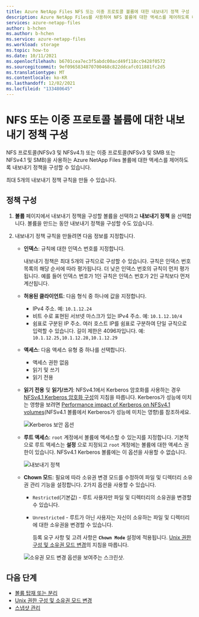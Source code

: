 ```yaml
---
title: Azure NetApp Files NFS 또는 이중 프로토콜 볼륨에 대한 내보내기 정책 구성 - Azure NetApp Files
description: Azure NetApp Files를 사용하여 NFS 볼륨에 대한 액세스를 제어하도록 내보내기 정책을 구성하는 방법을 설명합니다.
services: azure-netapp-files
author: b-hchen
ms.author: b-hchen
ms.service: azure-netapp-files
ms.workload: storage
ms.topic: how-to
ms.date: 10/11/2021
ms.openlocfilehash: b6701cea7ec3f5abdc00acd49f118cc9428f0572
ms.sourcegitcommit: 9ef0965834870700468c822ddcafc011881fc2d5
ms.translationtype: MT
ms.contentlocale: ko-KR
ms.lasthandoff: 12/02/2021
ms.locfileid: "133480645"
---
```

# <a name="configure-export-policy-for-nfs-or-dual-protocol-volumes"></a>NFS 또는 이중 프로토콜 볼륨에 대한 내보내기 정책 구성

NFS 프로토콜(NFSv3 및 NFSv4.1) 또는 이중 프로토콜(NFSv3 및 SMB 또는 NFSv4.1 및 SMB)을 사용하는 Azure NetApp Files 볼륨에 대한 액세스를 제어하도록 내보내기 정책을 구성할 수 있습니다. 

최대 5개의 내보내기 정책 규칙을 만들 수 있습니다.

## <a name="configure-the-policy"></a>정책 구성 

1.  **볼륨** 페이지에서 내보내기 정책을 구성할 볼륨을 선택하고 **내보내기 정책** 을 선택합니다. 볼륨을 만드는 동안 내보내기 정책을 구성할 수도 있습니다.

2.  내보내기 정책 규칙을 만들려면 다음 정보를 지정합니다.   
    * **인덱스**: 규칙에 대한 인덱스 번호를 지정합니다.  
      
      내보내기 정책은 최대 5개의 규칙으로 구성할 수 있습니다. 규칙은 인덱스 번호 목록의 해당 순서에 따라 평가됩니다. 더 낮은 인덱스 번호의 규칙이 먼저 평가됩니다. 예를 들어 인덱스 번호가 1인 규칙은 인덱스 번호가 2인 규칙보다 먼저 계산됩니다. 

    * **허용된 클라이언트**: 다음 형식 중 하나에 값을 지정합니다.  
      * IPv4 주소. 예: `10.1.12.24`
      * 비트 수로 표현된 서브넷 마스크가 있는 IPv4 주소. 예: `10.1.12.10/4`
      * 쉼표로 구분된 IP 주소. 여러 호스트 IP를 쉼표로 구분하여 단일 규칙으로 입력할 수 있습니다. 길이 제한은 4096자입니다. 예: `10.1.12.25,10.1.12.28,10.1.12.29`

    * **액세스**: 다음 액세스 유형 중 하나를 선택합니다.  
      * 액세스 권한 없음 
      * 읽기 및 쓰기
      * 읽기 전용

    * **읽기 전용** 및 **읽기/쓰기**: NFSv4.1에서 Kerberos 암호화를 사용하는 경우 [NFSv4.1 Kerberos 암호화 구성](configure-kerberos-encryption.md)의 지침을 따릅니다.  Kerberos가 성능에 미치는 영향을 보려면 [Performance impact of Kerberos on NFSv4.1 volumes](performance-impact-kerberos.md)(NFSv4.1 볼륨에서 Kerberos가 성능에 미치는 영향)를 참조하세요. 

      ![Kerberos 보안 옵션](../media/azure-netapp-files/kerberos-security-options.png) 

    * **루트 액세스**: `root` 계정에서 볼륨에 액세스할 수 있는지를 지정합니다.  기본적으로 루트 액세스는 **설정** 으로 지정되고 `root` 계정에는 볼륨에 대한 액세스 권한이 있습니다.  NFSv4.1 Kerberos 볼륨에는 이 옵션을 사용할 수 없습니다.

      ![내보내기 정책](../media/azure-netapp-files/azure-netapp-files-export-policy.png) 

    * **Chown 모드**: 필요에 따라 소유권 변경 모드를 수정하여 파일 및 디렉터리 소유권 관리 기능을 설정합니다.  2가지 옵션을 사용할 수 있습니다.   

      * `Restricted`(기본값) - 루트 사용자만 파일 및 디렉터리의 소유권을 변경할 수 있습니다.
      * `Unrestricted` - 루트가 아닌 사용자는 자신이 소유하는 파일 및 디렉터리에 대한 소유권을 변경할 수 있습니다.  

        등록 요구 사항 및 고려 사항은 **`Chown Mode`** 설정에 적용됩니다. [Unix 권한 구성 및 소유권 모드 변경](configure-unix-permissions-change-ownership-mode.md)의 지침을 따릅니다.  

      ![소유권 모드 변경 옵션을 보여주는 스크린샷.](../media/azure-netapp-files/chown-mode-export-policy.png) 

## <a name="next-steps"></a>다음 단계 
* [볼륨 탑재 또는 분리](azure-netapp-files-mount-unmount-volumes-for-virtual-machines.md)
* [Unix 권한 구성 및 소유권 모드 변경](configure-unix-permissions-change-ownership-mode.md) 
* [스냅샷 관리](azure-netapp-files-manage-snapshots.md)
